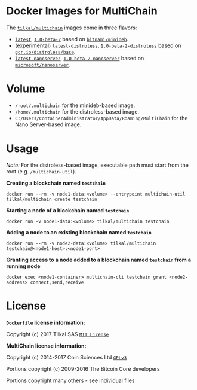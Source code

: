 # Docker Images for MultiChain

The [`tilkal/multichain`] images come in three flavors:
* [`latest`], [`1.0-beta-2`] based on [`bitnami/minideb`].
* (experimental) [`latest-distroless`], [`1.0-beta-2-distroless`] based on [`gcr.io/distroless/base`].
* [`latest-nanoserver`], [`1.0-beta-2-nanoserver`] based on [`microsoft/nanoserver`].


# Volume

* `/root/.multichain` for the minideb-based image.
* `/home/.multichain` for the distroless-based image.
* `C:/Users/ContainerAdministrator/AppData/Roaming/MultiChain` for the Nano Server-based image.


# Usage

*Note:* For the distroless-based image, executable path must start from the root (e.g. `/multichain-util`).

**Creating a blockchain named `testchain`**

`docker run --rm -v node1-data:<volume> --entrypoint multichain-util tilkal/multichain create testchain`

**Starting a node of a blockchain named `testchain`**

`docker run -v node1-data:<volume> tilkal/multichain testchain`

**Adding a node to an existing blockchain named `testchain`**

`docker run --rm -v node2-data:<volume> tilkal/multichain testchain@<node1-host>:<node1-port>`

**Granting access to a node added to a blockchain named `testchain` from a running node**

`docker exec <node1-container> multichain-cli testchain grant <node2-address> connect,send,receive`


# License

**`Dockerfile` license information:**

Copyright (c) 2017 Tilkal SAS [`MIT License`]

**MultiChain license information:**

Copyright (c) 2014-2017 Coin Sciences Ltd [`GPLv3`](https://github.com/MultiChain/multichain/blob/master/COPYING)

Portions copyright (c) 2009-2016 The Bitcoin Core developers

Portions copyright many others - see individual files


[`bitnami/minideb`]: https://store.docker.com/community/images/bitnami/minideb
[`gcr.io/distroless/base`]: https://console.cloud.google.com/gcr/images/distroless/GLOBAL/base
[`microsoft/nanoserver`]: https://store.docker.com/images/nanoserver
[`tilkal/multichain`]: https://store.docker.com/community/images/tilkal/multichain

[`latest`]: https://github.com/Tilkal/docker-multichain/blob/master/1.0/minideb/Dockerfile
[`1.0-beta-2`]: https://github.com/Tilkal/docker-multichain/blob/c83c276e6f7241e019df755cda93f8efaabf6059/1.0/minideb/Dockerfile

[`latest-distroless`]: https://github.com/Tilkal/docker-multichain/blob/master/1.0/distroless/Dockerfile
[`1.0-beta-2-distroless`]: https://github.com/Tilkal/docker-multichain/blob/c83c276e6f7241e019df755cda93f8efaabf6059/1.0/distroless/Dockerfile

[`latest-nanoserver`]: https://github.com/Tilkal/docker-multichain/blob/master/1.0/nanoserver/Dockerfile
[`1.0-beta-2-nanoserver`]: https://github.com/Tilkal/docker-multichain/blob/c83c276e6f7241e019df755cda93f8efaabf6059/1.0/nanoserver/Dockerfile

[`MIT License`]: https://github.com/Tilkal/docker-multichain/blob/master/LICENSE
[`GPLv3`]: https://github.com/MultiChain/multichain/blob/master/COPYING
